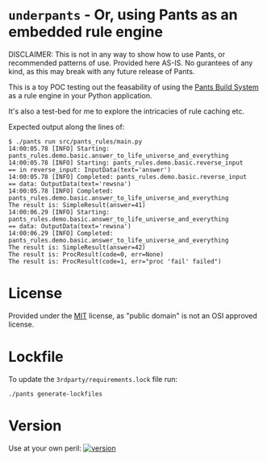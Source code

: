 `underpants` - Or, using Pants as an embedded rule engine
=========================================================

DISCLAIMER: This is not in any way to show how to use Pants, or recommended patterns of
use. Provided here AS-IS. No gurantees of any kind, as this may break with any future release of
Pants.

This is a toy POC testing out the feasability of using the [Pants Build
System](https://www.pantsbuild.org/) as a rule engine in your Python application.

It's also a test-bed for me to explore the intricacies of rule caching etc.


Expected output along the lines of:
```
$ ./pants run src/pants_rules/main.py
14:00:05.78 [INFO] Starting: pants_rules.demo.basic.answer_to_life_universe_and_everything
14:00:05.78 [INFO] Starting: pants_rules.demo.basic.reverse_input
== in reverse_input: InputData(text='answer')
14:00:05.78 [INFO] Completed: pants_rules.demo.basic.reverse_input
== data: OutputData(text='rewsna')
14:00:05.78 [INFO] Completed: pants_rules.demo.basic.answer_to_life_universe_and_everything
The result is: SimpleResult(answer=41)
14:00:06.29 [INFO] Starting: pants_rules.demo.basic.answer_to_life_universe_and_everything
== data: OutputData(text='rewsna')
14:00:06.29 [INFO] Completed: pants_rules.demo.basic.answer_to_life_universe_and_everything
The result is: SimpleResult(answer=42)
The result is: ProcResult(code=0, err=None)
The result is: ProcResult(code=1, err="proc 'fail' failed")
```


License
=======

Provided under the [MIT](https://opensource.org/licenses/MIT) license, as "public domain" is not an
OSI approved license.


Lockfile
========

To update the `3rdparty/requirements.lock` file run:

```
./pants generate-lockfiles
```


Version
=======

Use at your own peril:
[![version](https://img.shields.io/pypi/v/underpants.svg)](https://pypi.org/project/underpants)
